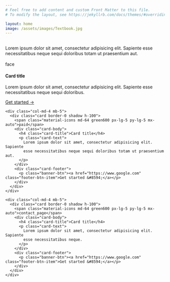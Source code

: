 ```yaml
---
# Feel free to add content and custom Front Matter to this file.
# To modify the layout, see https://jekyllrb.com/docs/themes/#overriding-theme-defaults

layout: home
image: /assets/images/Textbook.jpg
---
```

<!-- ![BGGP textbook]({{ site.baseurl }}/assets/images/morsons3.jpg "BGGP") 

![BGGP textbook]({{ page.image | relative_url}} "BGGP") 
-->

<br/>

<div>
  Lorem ipsum dolor sit amet, consectetur adipisicing elit. Sapiente esse necessitatibus neque sequi doloribus totam ut praesentium aut.
</div>

<br/>

<!-- /.row -->
<div class="my-wrapper">
  <div class="row">
    <div class="col-md-4 mb-5">
      <div class="card border-5 shadow h-100">
      <span class="material-icons md-64 green600 px-lg-5 py-lg-5 mx-auto">face</span>
        <div class="card-body">
          <h4 class="card-title">Card title</h4>
          <p class="card-text">
            Lorem ipsum dolor sit amet, consectetur adipisicing elit. Sapiente
            esse necessitatibus neque sequi doloribus.
          </p>
        </div>
        <div class="card-footer">
          <p class="banner-btn"><a href="https://www.google.com" class="footer-btn-item">Get started &#8594;</a></p>
        </div>
      </div>
    </div>

    <div class="col-md-4 mb-5">
      <div class="card border-0 shadow h-100">
        <span class="material-icons md-64 green600 px-lg-5 py-lg-5 mx-auto">paid</span>
        <div class="card-body">
          <h4 class="card-title">Card title</h4>
          <p class="card-text">
            Lorem ipsum dolor sit amet, consectetur adipisicing elit. Sapiente
            esse necessitatibus neque sequi doloribus totam ut praesentium aut.
          </p>
        </div>
        <div class="card-footer">
          <p class="banner-btn"><a href="https://www.google.com" class="footer-btn-item">Get started &#8594;</a></p>
        </div>
      </div>
    </div>

    <div class="col-md-4 mb-5">
      <div class="card border-0 shadow h-100">
        <span class="material-icons md-64 green600 px-lg-5 py-lg-5 mx-auto">contact_page</span>
        <div class="card-body">
          <h4 class="card-title">Card title</h4>
          <p class="card-text">
            Lorem ipsum dolor sit amet, consectetur adipisicing elit. Sapiente
            esse necessitatibus neque.
          </p>
        </div>
        <div class="card-footer">
          <p class="banner-btn"><a href="https://www.google.com" class="footer-btn-item">Get started &#8594;</a></p>
        </div>
      </div>
    </div>
  </div>
<div>
<!-- /.row -->
